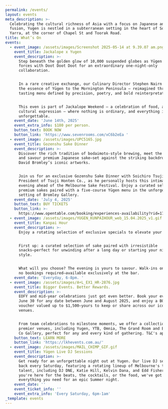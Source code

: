 ```yaml
---
permalink: /events/
layout: events
meta_description: >-
  Celebrating the cultural richness of Asia with a focus on Japanese and Asian
  fusion, Yugen is nestled in a subterranean setting in the heart of South
  Yarra, at the corner of Chapel St and Toorak Road.
title: What’s On
events:
  - event_image: /assets/images/Screenshot 2025-05-14 at 9.39.07 am.png
    event_title: Jackalope x Yugen
    event_description: >-
      Step beneath the golden glow of 10,000 suspended globes as Yūgen joins
      forces with Doot Doot Doot for an extraordinary one-night-only
      collaboration.


      In a rare creative exchange, our Culinary Director Stephen Nairn brings
      the essence of Yūgen to the Mornington Peninsula — reimagined through a
      tasting menu defined by precision, poetry, and bold reinterpretation.


      This even is part of Jackalope Weekend — a celebration of food, art, and
      cultural expression — where nothing is ordinary, and everything is
      unforgettable.
    event_date: 'June 14th, 2025'
    event_extra_info: $180 per person.
    button_text: BOOK NOW
    button_link: 'https://www.sevenrooms.com/xC6b2eEa '
  - event_image: /assets/images/UPC5165.jpg
    event_title: Gozenshu Sake Dinner
    event_description: >-
      Discover the rich tradition of bodaimoto-style brewing, meet the maker,
      and savour premium Japanese sake—set against the striking backdrop of
      David Bromley’s iconic artworks.


      Join us for an exclusive Gozenshu Sake Dinner with Soichiro Tsuji,
      President of Tsuji Honten Co., as he personally hosts this intimate
      evening ahead of the Melbourne Sake Festival. Enjoy a curated selection of
      premium sakes paired with a five-course Yūgen menu in the unforgettable
      setting of Bromley Gallery.
    event_date: 'July 4, 2025'
    button_text: BUY TICKETS
    button_link: >-
      https://www.opentable.com/booking/experiences-availability?rid=170390&restref=170390&experienceId=480328&utm_source=external&utm_medium=referral&utm_campaign=shared
  - event_image: /assets/images/YUGEN_KUNPAIHOUR_web_15.04.2025_v1.gif
    event_title: Kanpai Hour
    event_description: >-
      Enjoy a rotating selection of exclusive specials to elevate your evening.


      First up: a curated selection of sake paired with irresistible
      snacks—perfect for unwinding after a long day or starting your night in
      style.


      What will you choose? The evening is yours to savour. Walk-ins only, with
      no bookings required—available exclusively at the bar.
    event_date: 'Everyday, 6-8pm. '
  - event_image: /assets/images/A+L_EX1_HR-2876.jpg
    event_title: Bigger Events. Better Rewards.
    event_description: >-
      EOFY and mid-year celebrations just got even better. Book your event by
      June 30 for any date between June and August 2025, and enjoy a BONUS gift
      voucher valued up to $1,500—yours to keep or share across our iconic
      venues.


      From team celebrations to milestone moments, we offer a collection of
      premier venues, including Yugen, YTB, Omnia, The Grand Room and Bromley &
      Co Gallery, perfect for any and every kind of gathering. T&C's apply.
    button_text: LEARN MORE
    button_link: 'https://lkhevents.com.au/'
  - event_image: /assets/images/MAIL_CHIMP_GIF.gif
    event_title: Yūgen Live DJ Sessions
    event_description: >-
      Get ready for an unforgettable night out at Yugen. Our live DJ sets are
      back every Saturday, featuring a rotating lineup of Melbourne's top
      talent, including DJ DNE, Katie Hill, Kelvin Dana, and Edd Fisher. Whether
      you're here for the beats, the cocktails, or the food, we've got
      everything you need for an epic Summer night.
    event_date: ''
    event_ticket_info: ''
    event_extra_info: 'Every Saturday, 6pm-1am'
_template: events
---
```


